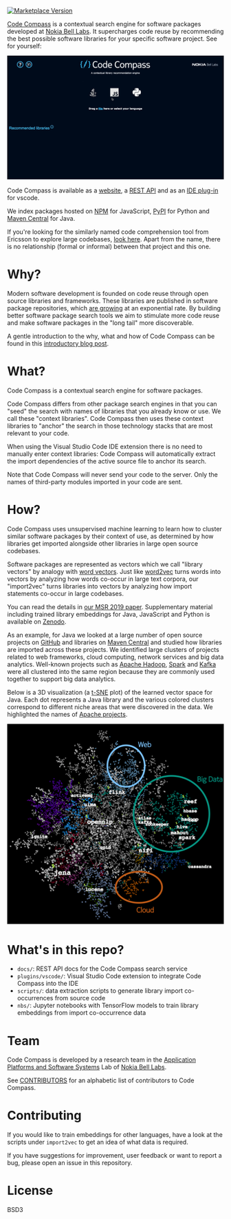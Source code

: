 [![Marketplace Version](https://vsmarketplacebadge.apphb.com/version/NokiaBellLabs.code-compass.svg)](https://marketplace.visualstudio.com/items?itemName=NokiaBellLabs.code-compass)


[Code Compass](https://www.bell-labs.com/code-compass) is a contextual search engine for software packages developed at [Nokia Bell Labs](https://www.bell-labs.com). It supercharges code reuse by recommending the best possible software libraries for your specific software project. See for yourself:

![showcase](assets/showcase.gif)

Code Compass is available as a [website](https://www.bell-labs.com/code-compass), a [REST API](https://www.code-compass.com/apidoc/) and as an [IDE plug-in](https://marketplace.visualstudio.com/items?itemName=NokiaBellLabs.code-compass) for vscode.

We index packages hosted on [NPM](https://www.npmjs.com) for JavaScript, [PyPI](https://pypi.python.org) for Python and [Maven Central](https://mvnrepository.com/) for Java.

If you're looking for the similarly named code comprehension tool from Ericsson to explore large codebases, [look here](https://github.com/Ericsson/CodeCompass). Apart from the name, there is no relationship (formal or informal) between that project and this one.

# Why?

Modern software development is founded on code reuse through open source libraries and frameworks. These libraries are published in software package repositories, which [are growing](https://www.modulecounts.com) at an exponential rate. By building better software package search tools we aim to stimulate more code reuse and make software packages in the "long tail" more discoverable.

A gentle introduction to the why, what and how of Code Compass can be found in this [introductory blog post](https://www.code-compass.com/blog/intro).

# What?

Code Compass is a contextual search engine for software packages. 

Code Compass differs from other package search engines in that you can "seed" the search with names of libraries that you already know or use. We call these "context libraries". Code Compass then uses these context libraries to "anchor" the search in those technology stacks that are most relevant to your code.

When using the Visual Studio Code IDE extension there is no need to manually enter context libraries: Code Compass will automatically extract the import dependencies of the active source file to anchor its search.

Note that Code Compass will never send your code to the server. Only the names of third-party modules imported in your code are sent.

# How?

Code Compass uses unsupervised machine learning to learn how to cluster similar software packages by their context of use, as determined by how libraries get imported alongside other libraries in large open source codebases.

Software packages are represented as vectors which we call "library vectors" by analogy with [word vectors](https://blog.acolyer.org/2016/04/21/the-amazing-power-of-word-vectors/). Just like [word2vec](https://code.google.com/archive/p/word2vec/) turns words into vectors by analyzing how words co-occur in large text corpora, our "import2vec" turns libraries into vectors by analyzing how import statements co-occur in large codebases.

You can read the details in [our MSR 2019 paper](https://arxiv.org/abs/1904.03990). Supplementary material including trained library embeddings for Java, JavaScript and Python is available on [Zenodo](https://zenodo.org/record/2546488).

As an example, for Java we looked at a large number of open source projects on [GitHub](https://github.com) and libraries on [Maven Central](https://mvnrepository.com/) and studied how libraries are imported across these projects. We identified large clusters of projects related to web frameworks, cloud computing, network services and big data analytics. Well-known projects such as [Apache Hadoop](http://hadoop.apache.org/), [Spark](https://spark.apache.org/) and [Kafka](https://kafka.apache.org/) were all clustered into the same region because they are commonly used together to support big data analytics.

Below is a 3D visualization (a [t-SNE](https://lvdmaaten.github.io/tsne/) plot) of the learned vector space for Java. Each dot represents a Java library and the various colored clusters correspond to different niche areas that were discovered in the data. We highlighted the names of [Apache projects](https://projects-new.apache.org/projects.html).

![3dviz](assets/java_ecosystem_3d_ann.png)

# What's in this repo?

  * `docs/`: REST API docs for the Code Compass search service
  * `plugins/vscode/`: Visual Studio Code extension to integrate Code Compass into the IDE
  * `scripts/`: data extraction scripts to generate library import co-occurrences from source code
  * `nbs/`: Jupyter notebooks with TensorFlow models to train library embeddings from import co-occurrence data

# Team

Code Compass is developed by a research team in the [Application Platforms and Software Systems](https://www.bell-labs.com/our-research/areas/applications-and-platforms/) Lab of [Nokia Bell Labs](https://www.bell-labs.com).

See [CONTRIBUTORS](./CONTRIBUTORS) for an alphabetic list of contributors to Code Compass.

# Contributing

If you would like to train embeddings for other languages, have a look at the scripts under `import2vec` to get an idea of what data is required.

If you have suggestions for improvement, user feedback or want to report a bug, please open an issue in this repository.

# License

BSD3
